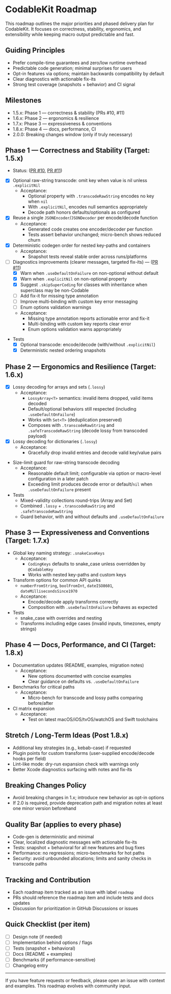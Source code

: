 # CodableKit Roadmap

This roadmap outlines the major priorities and phased delivery plan for CodableKit. It focuses on correctness, stability, ergonomics, and extensibility while keeping macro output predictable and fast.

## Guiding Principles
- Prefer compile-time guarantees and zero/low runtime overhead
- Predictable code generation; minimal surprises for users
- Opt-in features via options; maintain backwards compatibility by default
- Clear diagnostics with actionable fix-its
- Strong test coverage (snapshots + behavior) and CI signal

## Milestones
- 1.5.x: Phase 1 — correctness & stability (PRs #10, #11)
- 1.6.x: Phase 2 — ergonomics & resilience
- 1.7.x: Phase 3 — expressiveness & conventions
- 1.8.x: Phase 4 — docs, performance, CI
- 2.0.0: Breaking changes window (only if truly necessary)

## Phase 1 — Correctness and Stability (Target: 1.5.x)
- Status: ([PR #10](https://github.com/WendellXY/CodableKit/pull/10), [PR #11](https://github.com/WendellXY/CodableKit/pull/11))
- [x] Optional raw-string transcode: omit key when value is nil unless `.explicitNil`
  - Acceptance:
    - Optional property with `.transcodeRawString` encodes no key when `nil`
    - With `.explicitNil`, encodes null semantics appropriately
    - Decode path honors defaults/optionals as configured
- [x] Reuse a single `JSONEncoder`/`JSONDecoder` per encode/decode function
  - Acceptance:
    - Generated code creates one encoder/decoder per function
    - Tests assert behavior unchanged; micro-bench shows reduced churn
- [x] Deterministic codegen order for nested key-paths and containers
  - Acceptance:
    - Snapshot tests reveal stable order across runs/platforms
- [ ] Diagnostics improvements (clearer messages, targeted fix-its) — ([PR #11](https://github.com/WendellXY/CodableKit/pull/11))
  - [x] Warn when `.useDefaultOnFailure` on non-optional without default
  - [x] Warn when `.explicitNil` on non-optional property
  - [x] Suggest `.skipSuperCoding` for classes with inheritance when superclass may be non-Codable
  - [ ] Add fix-it for missing type annotation
  - [ ] Improve multi-binding with custom key error messaging
  - [ ] Enum options validation warnings
  - Acceptance:
    - Missing type annotation reports actionable error and fix-it
    - Multi-binding with custom key reports clear error
    - Enum options validation warns appropriately
- Tests
  - [x] Optional transcode: encode/decode (with/without `.explicitNil`)
  - [x] Deterministic nested ordering snapshots

## Phase 2 — Ergonomics and Resilience (Target: 1.6.x)
- [x] Lossy decoding for arrays and sets (`.lossy`)
  - Acceptance:
    - `LossyArray<T>` semantics: invalid items dropped, valid items decoded
    - Default/optional behaviors still respected (including `.useDefaultOnFailure`)
    - Works with `Set<T>` (deduplication preserved)
    - Composes with `.transcodeRawString` and `.safeTranscodeRawString` (decode lossy from transcoded payload)
- [x] Lossy decoding for dictionaries (`.lossy`)
  - Acceptance:
    - Gracefully drop invalid entries and decode valid key/value pairs
- Size-limit guard for raw-string transcode decoding
  - Acceptance:
    - Reasonable default limit; configurable via option or macro-level configuration in a later patch
    - Exceeding limit produces decode error or default/`nil` when `.useDefaultOnFailure` present
- Tests
  - Mixed-validity collections round-trips (Array and Set)
  - Combined `.lossy` + `.transcodeRawString` and `.safeTranscodeRawString`
  - Guard behavior, with and without defaults and `.useDefaultOnFailure`

## Phase 3 — Expressiveness and Conventions (Target: 1.7.x)
- Global key naming strategy: `.snakeCaseKeys`
  - Acceptance:
    - `CodingKeys` defaults to snake_case unless overridden by `@CodableKey`
    - Works with nested key-paths and custom keys
- Transform options for common API quirks
  - `numberFromString`, `boolFromInt`, `dateISO8601`, `dateMillisecondsSince1970`
  - Acceptance:
    - Encode/decode apply transforms correctly
    - Composition with `.useDefaultOnFailure` behaves as expected
- Tests
  - snake_case with overrides and nesting
  - Transforms including edge cases (invalid inputs, timezones, empty strings)

## Phase 4 — Docs, Performance, and CI (Target: 1.8.x)
- Documentation updates (README, examples, migration notes)
  - Acceptance:
    - New options documented with concise examples
    - Clear guidance on defaults vs. `.useDefaultOnFailure`
- Benchmarks for critical paths
  - Acceptance:
    - Micro-bench for transcode and lossy paths comparing before/after
- CI matrix expansion
  - Acceptance:
    - Test on latest macOS/iOS/tvOS/watchOS and Swift toolchains

## Stretch / Long‑Term Ideas (Post 1.8.x)
- Additional key strategies (e.g., kebab-case) if requested
- Plugin points for custom transforms (user-supplied encode/decode hooks per field)
- Lint-like mode: dry-run expansion check with warnings only
- Better Xcode diagnostics surfacing with notes and fix-its

## Breaking Changes Policy
- Avoid breaking changes in 1.x; introduce new behavior as opt-in options
- If 2.0 is required, provide deprecation path and migration notes at least one minor version beforehand

## Quality Bar (applies to every phase)
- Code-gen is deterministic and minimal
- Clear, localized diagnostic messages with actionable fix-its
- Tests: snapshot + behavioral for all new features and bug fixes
- Performance: no regressions; micro-benchmarks for hot paths
- Security: avoid unbounded allocations; limits and sanity checks in transcode paths

## Tracking and Contribution
- Each roadmap item tracked as an issue with label `roadmap`
- PRs should reference the roadmap item and include tests and docs updates
- Discussion for prioritization in GitHub Discussions or issues

## Quick Checklist (per item)
- [ ] Design note (if needed)
- [ ] Implementation behind options / flags
- [ ] Tests (snapshot + behavioral)
- [ ] Docs (README + examples)
- [ ] Benchmarks (if performance-sensitive)
- [ ] Changelog entry

---

If you have feature requests or feedback, please open an issue with context and examples. This roadmap evolves with community input.
